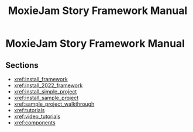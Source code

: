 ﻿---
uid: manual
title: MoxieJam Story Framework Manual
---
# MoxieJam Story Framework Manual

## Sections

* <xref:install_framework>
* <xref:install_2022_framework>
* <xref:install_simple_project>
* <xref:install_sample_project>
* <xref:sample_project_walkthrough>
* <xref:tutorials>
* <xref:video_tutorials>
* <xref:components>
